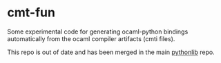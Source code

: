# cmt-fun

Some experimental code for generating ocaml-python bindings automatically from the ocaml compiler artifacts (cmti files).

This repo is out of date and has been merged in the main [pythonlib](https://github.com/janestreet/pythonlib) repo.
